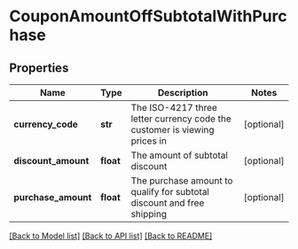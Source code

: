 # CouponAmountOffSubtotalWithPurchase

## Properties
Name | Type | Description | Notes
------------ | ------------- | ------------- | -------------
**currency_code** | **str** | The ISO-4217 three letter currency code the customer is viewing prices in | [optional] 
**discount_amount** | **float** | The amount of subtotal discount | [optional] 
**purchase_amount** | **float** | The purchase amount to qualify for subtotal discount and free shipping | [optional] 

[[Back to Model list]](../README.md#documentation-for-models) [[Back to API list]](../README.md#documentation-for-api-endpoints) [[Back to README]](../README.md)


